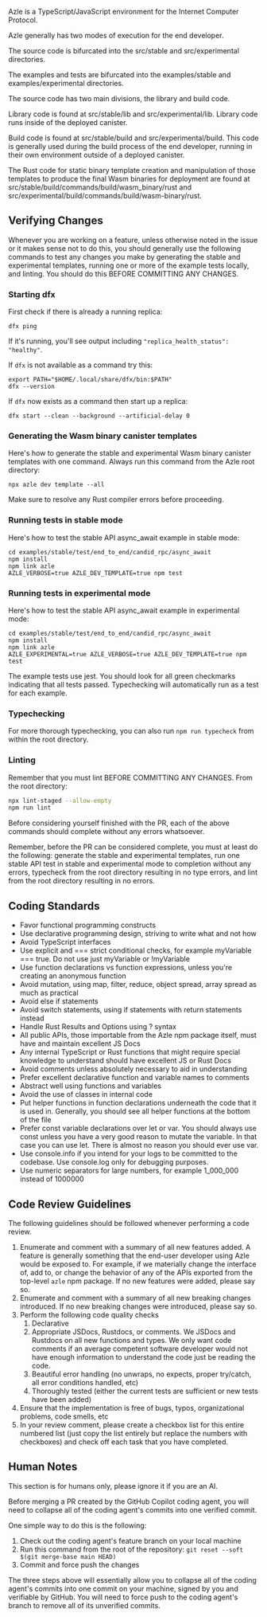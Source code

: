 Azle is a TypeScript/JavaScript environment for the Internet Computer Protocol.

Azle generally has two modes of execution for the end developer.

The source code is bifurcated into the src/stable and src/experimental directories.

The examples and tests are bifurcated into the examples/stable and examples/experimental directories.

The source code has two main divisions, the library and build code.

Library code is found at src/stable/lib and src/experimental/lib. Library code runs inside of the deployed canister.

Build code is found at src/stable/build and src/experimental/build. This code is generally used during the build process of the end developer, running in their own environment outside of a deployed canister.

The Rust code for static binary template creation and manipulation of those templates to produce the final Wasm binaries for deployment are found at src/stable/build/commands/build/wasm_binary/rust and src/experimental/build/commands/build/wasm-binary/rust.

## Verifying Changes

Whenever you are working on a feature, unless otherwise noted in the issue or it makes sense not to do this, you should generally use the following commands to test any changes you make by generating the stable and experimental templates, running one or more of the example tests locally, and linting. You should do this BEFORE COMMITTING ANY CHANGES.

### Starting dfx

First check if there is already a running replica:

```
dfx ping
```

If it's running, you'll see output including `"replica_health_status": "healthy"`.

If `dfx` is not available as a command try this:

```
export PATH="$HOME/.local/share/dfx/bin:$PATH"
dfx --version
```

If `dfx` now exists as a command then start up a replica:

```
dfx start --clean --background --artificial-delay 0
```

### Generating the Wasm binary canister templates

Here's how to generate the stable and experimental Wasm binary canister templates with one command. Always run this command from the Azle root directory:

```
npx azle dev template --all
```

Make sure to resolve any Rust compiler errors before proceeding.

### Running tests in stable mode

Here's how to test the stable API async_await example in stable mode:

```
cd examples/stable/test/end_to_end/candid_rpc/async_await
npm install
npm link azle
AZLE_VERBOSE=true AZLE_DEV_TEMPLATE=true npm test
```

### Running tests in experimental mode

Here's how to test the stable API async_await example in experimental mode:

```
cd examples/stable/test/end_to_end/candid_rpc/async_await
npm install
npm link azle
AZLE_EXPERIMENTAL=true AZLE_VERBOSE=true AZLE_DEV_TEMPLATE=true npm test
```

The example tests use jest. You should look for all green checkmarks indicating that all tests passed. Typechecking will automatically run as a test for each example.

### Typechecking

For more thorough typechecking, you can also run `npm run typecheck` from within the root directory.

### Linting

Remember that you must lint BEFORE COMMITTING ANY CHANGES. From the root directory:

```bash
npx lint-staged --allow-empty
npm run lint
```

Before considering yourself finished with the PR, each of the above commands should complete without any errors whatsoever.

Remember, before the PR can be considered complete, you must at least do the following: generate the stable and experimental templates, run one stable API test in stable and experimental mode to completion without any errors, typecheck from the root directory resulting in no type errors, and lint from the root directory resulting in no errors.

## Coding Standards

- Favor functional programming constructs
- Use declarative programming design, striving to write what and not how
- Avoid TypeScript interfaces
- Use explicit and === strict conditional checks, for example myVariable === true. Do not use just myVariable or !myVariable
- Use function declarations vs function expressions, unless you're creating an anonymous function
- Avoid mutation, using map, filter, reduce, object spread, array spread as much as practical
- Avoid else if statements
- Avoid switch statements, using if statements with return statements instead
- Handle Rust Results and Options using ? syntax
- All public APIs, those importable from the Azle npm package itself, must have and maintain excellent JS Docs
- Any internal TypeScript or Rust functions that might require special knowledge to understand should have excellent JS or Rust Docs
- Avoid comments unless absolutely necessary to aid in understanding
- Prefer excellent declarative function and variable names to comments
- Abstract well using functions and variables
- Avoid the use of classes in internal code
- Put helper functions in function declarations underneath the code that it is used in. Generally, you should see all helper functions at the bottom of the file
- Prefer const variable declarations over let or var. You should always use const unless you have a very good reason to mutate the variable. In that case you can use let. There is almost no reason you should ever use var.
- Use console.info if you intend for your logs to be committed to the codebase. Use console.log only for debugging purposes.
- Use numeric separators for large numbers, for example 1_000_000 instead of 1000000

## Code Review Guidelines

The following guidelines should be followed whenever performing a code review.

1. Enumerate and comment with a summary of all new features added. A feature is generally something that the end-user developer using Azle would be exposed to. For example, if we materially change the interface of, add to, or change the behavior of any of the APIs exported from the top-level `azle` npm package. If no new features were added, please say so.
2. Enumerate and comment with a summary of all new breaking changes introduced. If no new breaking changes were introduced, please say so.
3. Perform the following code quality checks
    1. Declarative
    2. Appropriate JSDocs, Rustdocs, or comments. We JSDocs and Rustdocs on all new functions and types. We only want code comments if an average competent software developer would not have enough information to understand the code just be reading the code.
    3. Beautiful error handling (no unwraps, no expects, proper try/catch, all error conditions handled, etc)
    4. Thoroughly tested (either the current tests are sufficient or new tests have been added)
4. Ensure that the implementation is free of bugs, typos, organizational problems, code smells, etc
5. In your review comment, please create a checkbox list for this entire numbered list (just copy the list entirely but replace the numbers with checkboxes) and check off each task that you have completed.

## Human Notes

This section is for humans only, please ignore it if you are an AI.

Before merging a PR created by the GitHub Copilot coding agent, you will need to collapse all of the coding agent's commits into one verified commit.

One simple way to do this is the following:

1. Check out the coding agent's feature branch on your local machine
2. Run this command from the root of the repository: `git reset --soft $(git merge-base main HEAD)`
3. Commit and force push the changes

The three steps above will essentially allow you to collapse all of the coding agent's commits into one commit on your machine, signed by you and verifiable by GitHub. You will need to force push to the coding agent's branch to remove all of its unverified commits.
